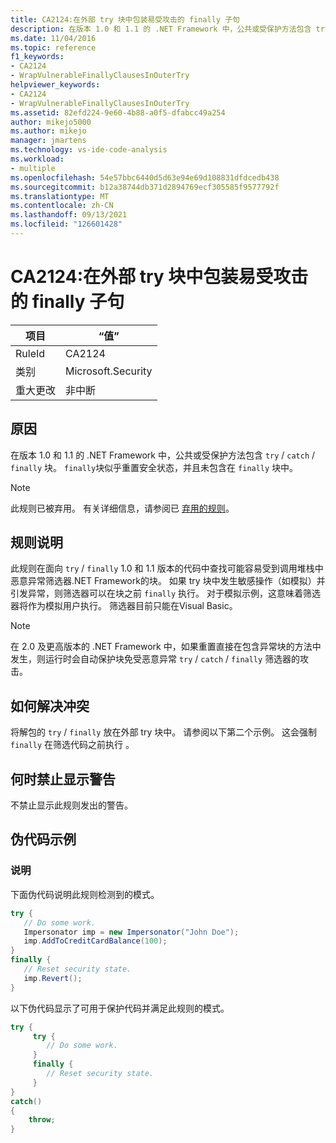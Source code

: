 ```yaml
---
title: CA2124:在外部 try 块中包装易受攻击的 finally 子句
description: 在版本 1.0 和 1.1 的 .NET Framework 中，公共或受保护方法包含 try/catch/finally 块。 finally 块似乎可重置安全状态，并且未包含在 finally 块中。
ms.date: 11/04/2016
ms.topic: reference
f1_keywords:
- CA2124
- WrapVulnerableFinallyClausesInOuterTry
helpviewer_keywords:
- CA2124
- WrapVulnerableFinallyClausesInOuterTry
ms.assetid: 82efd224-9e60-4b88-a0f5-dfabcc49a254
author: mikejo5000
ms.author: mikejo
manager: jmartens
ms.technology: vs-ide-code-analysis
ms.workload:
- multiple
ms.openlocfilehash: 54e57bbc6440d5d63e94e69d108831dfdcedb438
ms.sourcegitcommit: b12a38744db371d2894769ecf305585f9577792f
ms.translationtype: MT
ms.contentlocale: zh-CN
ms.lasthandoff: 09/13/2021
ms.locfileid: "126601428"
---
```

# <a name="ca2124-wrap-vulnerable-finally-clauses-in-outer-try"></a>CA2124:在外部 try 块中包装易受攻击的 finally 子句

|项目|“值”|
|-|-|
|RuleId|CA2124|
|类别|Microsoft.Security|
|重大更改|非中断|

## <a name="cause"></a>原因
在版本 1.0 和 1.1 的 .NET Framework 中，公共或受保护方法包含 `try` / `catch` / `finally` 块。 `finally`块似乎重置安全状态，并且未包含在 `finally` 块中。

> [!NOTE]
> 此规则已被弃用。 有关详细信息，请参阅已 [弃用的规则](fxcop-unported-deprecated-rules.md)。

## <a name="rule-description"></a>规则说明
此规则在面向 `try` / `finally` 1.0 和 1.1 版本的代码中查找可能容易受到调用堆栈中恶意异常筛选器.NET Framework的块。 如果 try 块中发生敏感操作（如模拟）并引发异常，则筛选器可以在块之前 `finally` 执行。 对于模拟示例，这意味着筛选器将作为模拟用户执行。 筛选器目前只能在Visual Basic。

> [!NOTE]
> 在 2.0 及更高版本的 .NET Framework 中，如果重置直接在包含异常块的方法中发生，则运行时会自动保护块免受恶意异常 `try` / `catch` /  `finally` 筛选器的攻击。

## <a name="how-to-fix-violations"></a>如何解决冲突
将解包的 `try` / `finally` 放在外部 try 块中。 请参阅以下第二个示例。 这会强制 `finally` 在筛选代码之前执行 。

## <a name="when-to-suppress-warnings"></a>何时禁止显示警告
不禁止显示此规则发出的警告。

## <a name="pseudo-code-example"></a>伪代码示例

### <a name="description"></a>说明

下面伪代码说明此规则检测到的模式。

```csharp
try {
   // Do some work.
   Impersonator imp = new Impersonator("John Doe");
   imp.AddToCreditCardBalance(100);
}
finally {
   // Reset security state.
   imp.Revert();
}
```

以下伪代码显示了可用于保护代码并满足此规则的模式。

```csharp
try {
     try {
        // Do some work.
     }
     finally {
        // Reset security state.
     }
}
catch()
{
    throw;
}
```
